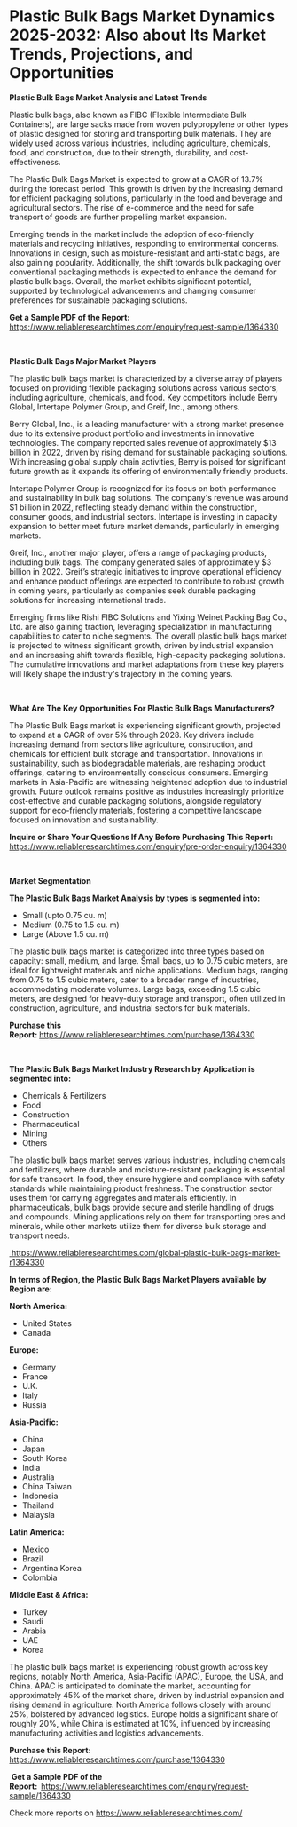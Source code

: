 <p><h1>Plastic Bulk Bags Market Dynamics 2025-2032: Also about Its Market Trends, Projections, and Opportunities</h1></p><p><strong>Plastic Bulk Bags Market Analysis and Latest Trends</strong></p>
<p><p>Plastic bulk bags, also known as FIBC (Flexible Intermediate Bulk Containers), are large sacks made from woven polypropylene or other types of plastic designed for storing and transporting bulk materials. They are widely used across various industries, including agriculture, chemicals, food, and construction, due to their strength, durability, and cost-effectiveness.</p><p>The Plastic Bulk Bags Market is expected to grow at a CAGR of 13.7% during the forecast period. This growth is driven by the increasing demand for efficient packaging solutions, particularly in the food and beverage and agricultural sectors. The rise of e-commerce and the need for safe transport of goods are further propelling market expansion. </p><p>Emerging trends in the market include the adoption of eco-friendly materials and recycling initiatives, responding to environmental concerns. Innovations in design, such as moisture-resistant and anti-static bags, are also gaining popularity. Additionally, the shift towards bulk packaging over conventional packaging methods is expected to enhance the demand for plastic bulk bags. Overall, the market exhibits significant potential, supported by technological advancements and changing consumer preferences for sustainable packaging solutions.</p></p>
<p><strong>Get a Sample PDF of the Report:&nbsp;</strong> <a href="https://www.reliableresearchtimes.com/enquiry/request-sample/1364330?utm_campaign=2989&utm_medium=2&utm_source=Github&utm_content=ia&utm_term=04042025&utm_id=plastic-bulk-bags">https://www.reliableresearchtimes.com/enquiry/request-sample/1364330</a></p>
<p>&nbsp;</p>
<p><strong>Plastic Bulk Bags Major Market Players</strong></p>
<p><p>The plastic bulk bags market is characterized by a diverse array of players focused on providing flexible packaging solutions across various sectors, including agriculture, chemicals, and food. Key competitors include Berry Global, Intertape Polymer Group, and Greif, Inc., among others.</p><p>Berry Global, Inc., is a leading manufacturer with a strong market presence due to its extensive product portfolio and investments in innovative technologies. The company reported sales revenue of approximately $13 billion in 2022, driven by rising demand for sustainable packaging solutions. With increasing global supply chain activities, Berry is poised for significant future growth as it expands its offering of environmentally friendly products.</p><p>Intertape Polymer Group is recognized for its focus on both performance and sustainability in bulk bag solutions. The company's revenue was around $1 billion in 2022, reflecting steady demand within the construction, consumer goods, and industrial sectors. Intertape is investing in capacity expansion to better meet future market demands, particularly in emerging markets.</p><p>Greif, Inc., another major player, offers a range of packaging products, including bulk bags. The company generated sales of approximately $3 billion in 2022. Greif’s strategic initiatives to improve operational efficiency and enhance product offerings are expected to contribute to robust growth in coming years, particularly as companies seek durable packaging solutions for increasing international trade.</p><p>Emerging firms like Rishi FIBC Solutions and Yixing Weinet Packing Bag Co., Ltd. are also gaining traction, leveraging specialization in manufacturing capabilities to cater to niche segments. The overall plastic bulk bags market is projected to witness significant growth, driven by industrial expansion and an increasing shift towards flexible, high-capacity packaging solutions. The cumulative innovations and market adaptations from these key players will likely shape the industry's trajectory in the coming years.</p></p>
<p>&nbsp;</p>
<p><strong>What Are The Key Opportunities For Plastic Bulk Bags Manufacturers?</strong></p>
<p><p>The Plastic Bulk Bags market is experiencing significant growth, projected to expand at a CAGR of over 5% through 2028. Key drivers include increasing demand from sectors like agriculture, construction, and chemicals for efficient bulk storage and transportation. Innovations in sustainability, such as biodegradable materials, are reshaping product offerings, catering to environmentally conscious consumers. Emerging markets in Asia-Pacific are witnessing heightened adoption due to industrial growth. Future outlook remains positive as industries increasingly prioritize cost-effective and durable packaging solutions, alongside regulatory support for eco-friendly materials, fostering a competitive landscape focused on innovation and sustainability.</p></p>
<p><strong>Inquire or Share Your Questions If Any Before Purchasing This Report:</strong> <a href="https://www.reliableresearchtimes.com/enquiry/pre-order-enquiry/1364330?utm_campaign=2989&utm_medium=2&utm_source=Github&utm_content=ia&utm_term=04042025&utm_id=plastic-bulk-bags">https://www.reliableresearchtimes.com/enquiry/pre-order-enquiry/1364330</a></p>
<p>&nbsp;</p>
<p><strong>Market Segmentation</strong></p>
<p><strong>The Plastic Bulk Bags Market Analysis by types is segmented into:</strong></p>
<p><ul><li>Small (upto 0.75 cu. m)</li><li>Medium (0.75 to 1.5 cu. m)</li><li>Large (Above 1.5 cu. m)</li></ul></p>
<p><p>The plastic bulk bags market is categorized into three types based on capacity: small, medium, and large. Small bags, up to 0.75 cubic meters, are ideal for lightweight materials and niche applications. Medium bags, ranging from 0.75 to 1.5 cubic meters, cater to a broader range of industries, accommodating moderate volumes. Large bags, exceeding 1.5 cubic meters, are designed for heavy-duty storage and transport, often utilized in construction, agriculture, and industrial sectors for bulk materials.</p></p>
<p><strong>Purchase this Report:&nbsp;</strong><a href="https://www.reliableresearchtimes.com/purchase/1364330?utm_campaign=2989&utm_medium=2&utm_source=Github&utm_content=ia&utm_term=04042025&utm_id=plastic-bulk-bags">https://www.reliableresearchtimes.com/purchase/1364330</a></p>
<p>&nbsp;</p>
<p><strong>The Plastic Bulk Bags Market Industry Research by Application is segmented into:</strong></p>
<p><ul><li>Chemicals & Fertilizers</li><li>Food</li><li>Construction</li><li>Pharmaceutical</li><li>Mining</li><li>Others</li></ul></p>
<p><p>The plastic bulk bags market serves various industries, including chemicals and fertilizers, where durable and moisture-resistant packaging is essential for safe transport. In food, they ensure hygiene and compliance with safety standards while maintaining product freshness. The construction sector uses them for carrying aggregates and materials efficiently. In pharmaceuticals, bulk bags provide secure and sterile handling of drugs and compounds. Mining applications rely on them for transporting ores and minerals, while other markets utilize them for diverse bulk storage and transport needs.</p></p>
<p><a href="https://www.reliableresearchtimes.com/global-plastic-bulk-bags-market-r1364330?utm_campaign=2989&utm_medium=2&utm_source=Github&utm_content=ia&utm_term=04042025&utm_id=plastic-bulk-bags">&nbsp;https://www.reliableresearchtimes.com/global-plastic-bulk-bags-market-r1364330</a></p>
<p><strong>In terms of Region, the Plastic Bulk Bags Market Players available by Region are:</strong></p>
<p>
    <p> <strong> North America: </strong>
        <ul>
            <li>United States</li>
            <li>Canada</li>
        </ul>
        </p> 
    <p> <strong> Europe: </strong>
        <ul>
            <li>Germany</li>
            <li>France</li>
            <li>U.K.</li>
            <li>Italy</li>
            <li>Russia</li>
        </ul>
        </p> 
    <p> <strong> Asia-Pacific: </strong>
        <ul>
            <li>China</li>
            <li>Japan</li>
            <li>South Korea</li>
            <li>India</li>
            <li>Australia</li>
            <li>China Taiwan</li>
            <li>Indonesia</li>
            <li>Thailand</li>
            <li>Malaysia</li>
        </ul>
        </p> 
    <p> <strong> Latin America: </strong>
        <ul>
            <li>Mexico</li>
            <li>Brazil</li>
            <li>Argentina Korea</li>
            <li>Colombia</li>
        </ul>
        </p> 
    <p> <strong> Middle East & Africa: </strong>
        <ul>
            <li>Turkey</li>
            <li>Saudi</li>
            <li>Arabia</li>
            <li>UAE</li>
            <li>Korea</li>
        </ul>
    </p>
    </p>
<p><p>The plastic bulk bags market is experiencing robust growth across key regions, notably North America, Asia-Pacific (APAC), Europe, the USA, and China. APAC is anticipated to dominate the market, accounting for approximately 45% of the market share, driven by industrial expansion and rising demand in agriculture. North America follows closely with around 25%, bolstered by advanced logistics. Europe holds a significant share of roughly 20%, while China is estimated at 10%, influenced by increasing manufacturing activities and logistics advancements.</p></p>
<p><strong>Purchase this Report: </strong><a href="https://www.reliableresearchtimes.com/purchase/1364330?utm_campaign=2989&utm_medium=2&utm_source=Github&utm_content=ia&utm_term=04042025&utm_id=plastic-bulk-bags">https://www.reliableresearchtimes.com/purchase/1364330</a></p>
<p>&nbsp;<strong>Get a Sample PDF of the Report:&nbsp;&nbsp;</strong><a href="https://www.reliableresearchtimes.com/enquiry/request-sample/1364330?utm_campaign=2989&utm_medium=2&utm_source=Github&utm_content=ia&utm_term=04042025&utm_id=plastic-bulk-bags">https://www.reliableresearchtimes.com/enquiry/request-sample/1364330</a></p>
<p><strong></strong></p>
<p>Check more reports on <a href="https://www.reliableresearchtimes.com/?utm_campaign=2989&utm_medium=2&utm_source=Github&utm_content=ia&utm_term=04042025&utm_id=plastic-bulk-bags">https://www.reliableresearchtimes.com/</a></p>